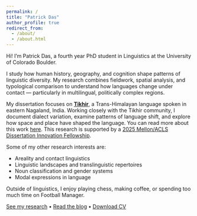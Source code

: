 ```yaml
---
permalink: /
title: "Patrick Das"
author_profile: true
redirect_from: 
  - /about/
  - /about.html
---
```


Hi! I’m Patrick Das, a fourth year PhD student in Linguistics at the University of Colorado Boulder.

I study how human history, geography, and cognition shape patterns of linguistic diversity. My research combines fieldwork, spatial analysis, and typological comparison to understand how languages change under contact — particularly in multilingual, politically complex regions.

My dissertation focuses on [**Tikhir**](https://glottolog.org/resource/languoid/id/tikh1241), a Trans-Himalayan language spoken in eastern Nagaland, India. Working closely with the Tikhir community, I document dialect variation, examine patterns of language shift, and explore how space and place have shaped the language. You can read more about this work [here](/tikhir/). This research is supported by a [2025 Mellon/ACLS Dissertation Innovation Fellowship](https://www.acls.org/fellow-grantees/patrick-das/).

Some of my other research interests are:
- Areality and contact linguistics
- Linguistic landscapes and translinguistic repertoires
- Noun classification and gender systems
- Modal expressions in language

Outside of linguistics, I enjoy playing chess, making coffee, or spending too much time on Football Manager.

[See my research](/research/) • [Read the blog](/blog/) • [Download CV](/cv/)
